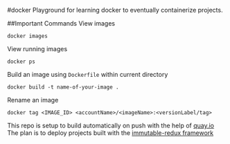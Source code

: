 #docker
Playground for learning docker to eventually containerize projects.

##Important Commands
View images
```
docker images
```
View running images
```
docker ps
```
Build an image using `Dockerfile` within current directory
```
docker build -t name-of-your-image .
```
Rename an image
```
docker tag <IMAGE_ID> <accountName>/<imageName>:<versionLabel/tag>
```

This repo is setup to build automatically on push with the help of [quay.io](https://quay.io)
The plan is to deploy projects built with the [immutable-redux framework](https://github.com/kinseyost/immutable-redux)
